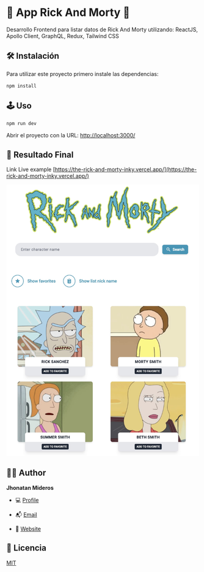 # 🚀 App Rick And Morty 🚀

Desarrollo Frontend para listar datos de Rick And Morty utilizando: ReactJS, Apollo Client, GraphQL, Redux, Tailwind CSS

## 🛠️ Instalación

Para utilizar este proyecto primero instale las dependencias:

```bash
npm install
```

## 🕹 Uso

```bash
npm run dev
```

Abrir el proyecto con la URL: [http://localhost:3000/](http://localhost:3000/ 'Link')

## 🔖 Resultado Final

Link Live example [https://the-rick-and-morty-inky.vercel.app/](https://the-rick-and-morty-inky.vercel.app/)

![](/screenshot.png?raw=true 'Screenshot')

## 🧑🏻 Author

**Jhonatan Mideros**

- 💻 [Profile](https://github.com/jonmid 'Jhonatan Mideros')

- 📬 [Email](mailto:jonmid.mideros@gmail.com?subject=Hi%20from%20Project%20GitHub 'Hi!')

- 📌 [Website](https://portafolio-jonmid.vercel.app/ 'Welcome')

## 📝 Licencia

[MIT](https://choosealicense.com/licenses/mit/)
